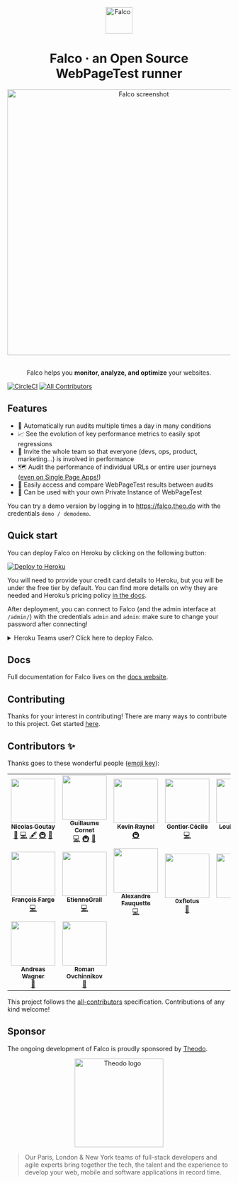 <p align="center">
  <a href="https://getfal.co">
    <img alt="Falco" src="https://falco-backup-db.s3.eu-west-3.amazonaws.com/logo.svg" width="60" />
  </a>
</p>
<h1 align="center">
  Falco · an Open Source WebPageTest runner
</h1>

<div align="center">
  <a href="https://getfal.co">
    <img alt="Falco screenshot" src="https://falco-backup-db.s3.eu-west-3.amazonaws.com/falco_screenshot.jpg" width="600"/>
  </a>
</div>

<br />

<p align="center">
    Falco helps you <b>monitor, analyze, and optimize</b> your websites.
</p>

[![CircleCI](https://circleci.com/gh/theodo/falco/tree/master.svg?style=svg)](https://circleci.com/gh/theodo/falco/tree/master)
[![All Contributors](https://img.shields.io/badge/all_contributors-13-orange.svg?style=flat-square)](#contributors)

## Features

- 🔬 Automatically run audits multiple times a day in many conditions
- 📈 See the evolution of key performance metrics to easily spot regressions
- 👥 Invite the whole team so that everyone (devs, ops, product, marketing…) is involved in performance
- 🗺 Audit the performance of individual URLs or entire user journeys ([even on Single Page Apps!](https://css-tricks.com/recipes-for-performance-testing-single-page-applications-in-webpagetest/))
- 📸 Easily access and compare WebPageTest results between audits
- 🙈 Can be used with your own Private Instance of WebPageTest

You can try a demo version by logging in to https://falco.theo.do with the credentials `demo / demodemo`.

## Quick start

You can deploy Falco on Heroku by clicking on the following button:

[![Deploy to Heroku](https://www.herokucdn.com/deploy/button.svg)](https://heroku.com/deploy?template=https://github.com/theodo/falco/tree/1.1.3)

You will need to provide your credit card details to Heroku, but you will be under the free tier by default. You can find more details on why they are needed and Heroku’s pricing policy [in the docs](https://getfal.co).

After deployment, you can connect to Falco (and the admin interface at `/admin/`) with the credentials `admin` and `admin`: make sure to change your password after connecting!

<details>
<summary>Heroku Teams user? Click here to deploy Falco.</summary>
<br />
Heroku Teams do not allow for free Dynos, thus the above button will not work. Instead, you can click the following, Heroku Teams-specific button that will create “hobby”-sized dynos:
<br />
<br />
<a href="https://heroku.com/deploy?template=https://github.com/theodo/falco/tree/heroku-teams-button"><img src="https://www.herokucdn.com/deploy/button.svg" alt="Deploy to Heroku" /></a>
</details>

## Docs

Full documentation for Falco lives on the [docs website](https://getfal.co).

## Contributing

Thanks for your interest in contributing! There are many ways to contribute to this project. Get started [here](./CONTRIBUTING.md).

## Contributors ✨

Thanks goes to these wonderful people ([emoji key](https://allcontributors.org/docs/en/emoji-key)):

<!-- ALL-CONTRIBUTORS-LIST:START - Do not remove or modify this section -->
<!-- prettier-ignore-start -->
<!-- markdownlint-disable -->
<table>
  <tr>
    <td align="center"><a href="https://phacks.dev/"><img src="https://avatars1.githubusercontent.com/u/2587348?v=4" width="100px;" alt=""/><br /><sub><b>Nicolas Goutay</b></sub></a><br /><a href="#design-phacks" title="Design">🎨</a> <a href="https://github.com/theodo/falco/commits?author=phacks" title="Code">💻</a> <a href="#content-phacks" title="Content">🖋</a> <a href="#infra-phacks" title="Infrastructure (Hosting, Build-Tools, etc)">🚇</a> <a href="https://github.com/theodo/falco/commits?author=phacks" title="Documentation">📖</a></td>
    <td align="center"><a href="https://github.com/gllmcornet"><img src="https://avatars3.githubusercontent.com/u/35029311?v=4" width="100px;" alt=""/><br /><sub><b>Guillaume Cornet</b></sub></a><br /><a href="https://github.com/theodo/falco/commits?author=gllmcornet" title="Code">💻</a> <a href="#infra-gllmcornet" title="Infrastructure (Hosting, Build-Tools, etc)">🚇</a> <a href="#design-gllmcornet" title="Design">🎨</a></td>
    <td align="center"><a href="https://github.com/kraynel"><img src="https://avatars3.githubusercontent.com/u/4620699?v=4" width="100px;" alt=""/><br /><sub><b>Kevin Raynel</b></sub></a><br /><a href="#infra-kraynel" title="Infrastructure (Hosting, Build-Tools, etc)">🚇</a></td>
    <td align="center"><a href="https://github.com/CecileSerene"><img src="https://avatars3.githubusercontent.com/u/24312896?v=4" width="100px;" alt=""/><br /><sub><b>Gontier Cécile</b></sub></a><br /><a href="https://github.com/theodo/falco/commits?author=CecileSerene" title="Code">💻</a></td>
    <td align="center"><a href="https://github.com/LouisPinsard"><img src="https://avatars1.githubusercontent.com/u/30240360?v=4" width="100px;" alt=""/><br /><sub><b>Louis Pinsard</b></sub></a><br /><a href="https://github.com/theodo/falco/commits?author=LouisPinsard" title="Code">💻</a></td>
    <td align="center"><a href="https://www.theodo.fr/"><img src="https://avatars0.githubusercontent.com/u/44815600?v=4" width="100px;" alt=""/><br /><sub><b>Vincent Larrat</b></sub></a><br /><a href="https://github.com/theodo/falco/commits?author=vlarrat-theodo" title="Code">💻</a> <a href="#security-vlarrat-theodo" title="Security">🛡️</a></td>
    <td align="center"><a href="https://github.com/antkahn"><img src="https://avatars3.githubusercontent.com/u/4716121?v=4" width="100px;" alt=""/><br /><sub><b>antkahn</b></sub></a><br /><a href="https://github.com/theodo/falco/commits?author=antkahn" title="Code">💻</a></td>
  </tr>
  <tr>
    <td align="center"><a href="https://github.com/fargito"><img src="https://avatars3.githubusercontent.com/u/29537204?v=4" width="100px;" alt=""/><br /><sub><b>François Farge</b></sub></a><br /><a href="https://github.com/theodo/falco/commits?author=fargito" title="Code">💻</a></td>
    <td align="center"><a href="https://github.com/EtienneGrall"><img src="https://avatars2.githubusercontent.com/u/44709108?v=4" width="100px;" alt=""/><br /><sub><b>EtienneGrall</b></sub></a><br /><a href="https://github.com/theodo/falco/commits?author=EtienneGrall" title="Code">💻</a></td>
    <td align="center"><a href="https://github.com/alexfauquette"><img src="https://avatars2.githubusercontent.com/u/45398769?v=4" width="100px;" alt=""/><br /><sub><b>Alexandre Fauquette</b></sub></a><br /><a href="https://github.com/theodo/falco/commits?author=alexfauquette" title="Code">💻</a></td>
    <td align="center"><a href="https://github.com/0xflotus"><img src="https://avatars3.githubusercontent.com/u/26602940?v=4" width="100px;" alt=""/><br /><sub><b>0xflotus</b></sub></a><br /><a href="https://github.com/theodo/falco/commits?author=0xflotus" title="Documentation">📖</a></td>
    <td align="center"><a href="http://codepen.io/donroyco/"><img src="https://avatars2.githubusercontent.com/u/1763537?v=4" width="100px;" alt=""/><br /><sub><b>Roy</b></sub></a><br /><a href="https://github.com/theodo/falco/commits?author=donroyco" title="Documentation">📖</a></td>
    <td align="center"><a href="http://alberic.trancart.net/"><img src="https://avatars1.githubusercontent.com/u/6317823?v=4" width="100px;" alt=""/><br /><sub><b>Albéric Trancart</b></sub></a><br /><a href="#ideas-AlbericTrancart" title="Ideas, Planning, & Feedback">🤔</a></td>
    <td align="center"><a href="https://toqueteos.es"><img src="https://avatars3.githubusercontent.com/u/699969?v=4" width="100px;" alt=""/><br /><sub><b>Carlos Cobo</b></sub></a><br /><a href="https://github.com/theodo/falco/commits?author=toqueteos" title="Code">💻</a></td>
  </tr>
  <tr>
    <td align="center"><a href="http://www.andreaswagner.name"><img src="https://avatars1.githubusercontent.com/u/1685114?v=4" width="100px;" alt=""/><br /><sub><b>Andreas Wagner</b></sub></a><br /><a href="https://github.com/theodo/falco/commits?author=whysthatso" title="Documentation">📖</a></td>
    <td align="center"><a href="http://coolcold.livejournal.com"><img src="https://avatars2.githubusercontent.com/u/316482?v=4" width="100px;" alt=""/><br /><sub><b>Roman Ovchinnikov</b></sub></a><br /><a href="https://github.com/theodo/falco/commits?author=CoolCold" title="Documentation">📖</a></td>
  </tr>
</table>

<!-- markdownlint-enable -->
<!-- prettier-ignore-end -->
<!-- ALL-CONTRIBUTORS-LIST:END -->

This project follows the [all-contributors](https://github.com/all-contributors/all-contributors) specification. Contributions of any kind welcome!

## Sponsor

The ongoing development of Falco is proudly sponsored by [Theodo](https://www.theodo.fr/).

<div align="center">
  <a href="https://www.theodo.fr/" />
    <img alt="Theodo logo" src="https://cdn2.hubspot.net/hub/2383597/hubfs/Website/Logos/Logo_Theodo_cropped.svg" width="200"/>
  </a>
</div>

> Our Paris, London & New York teams of full-stack developers and agile experts bring together the tech, the talent and the experience to develop your web, mobile and software applications in record time.
